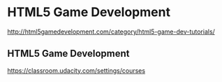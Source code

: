 # HTML5 Game Development 



http://html5gamedevelopment.com/category/html5-game-dev-tutorials/  


## HTML5 Game Development

https://classroom.udacity.com/settings/courses

